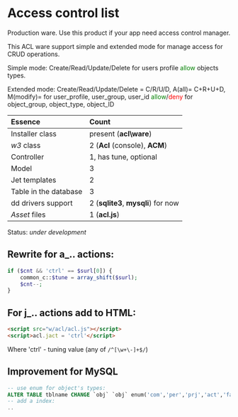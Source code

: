 
# Access control list

Production ware. Use this product if your app need access control manager.

This ACL ware support simple and extended mode for manage access for
CRUD operations.

Simple mode: Create/Read/Update/Delete for users profile <span style="color:green">allow</span> objects types.

Extended mode:
Create/Read/Update/Delete = C/R/U/D, A(all)= C+R+U+D, M(modify)=
for
user_profile, user_group, user_id
<span style="color:green">allow</span>/<span style="color:red">deny</span> for
object_group, object_type, object_ID

Essence | Count
:----- | :-----
Installer class | present (**acl\\ware**)
_w3_ class | 2 (**Acl** (console), **ACM**)
Controller | 1, has tune, optional
Model | 3
Jet templates | 2
Table in the database | 3
dd drivers support | 2 (**sqlite3**, **mysqli**) for now
_Asset_ files | 1 (**acl.js**)


Status: _under development_

## Rewrite for a_.. actions:
```php
if ($cnt && 'ctrl' == $surl[0]) {
    common_c::$tune = array_shift($surl);
    $cnt--;
}
```

## For j_.. actions add to HTML:
```html
<script src="w/acl/acl.js"></script>
<script>acl.jact = 'ctrl'</script>
```

Where 'ctrl' - tuning value (any of `/^[\w+\-]+$/`)

## Improvement for MySQL

```sql
-- use enum for object's types:
ALTER TABLE tblname CHANGE `obj` `obj` enum('com','per','prj','act','face') DEFAULT NULL,
-- add a index:
..
```
